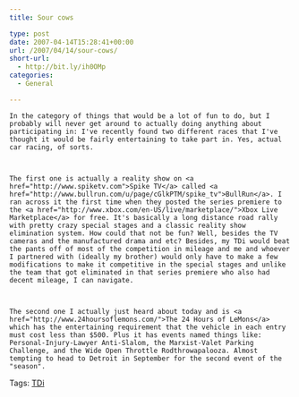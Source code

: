 ```yaml
---
title: Sour cows

type: post
date: 2007-04-14T15:28:41+00:00
url: /2007/04/14/sour-cows/
short-url:
  - http://bit.ly/ih0OMp
categories:
  - General

---
```

<div class='microid-mailto+http:sha1:785a1aca80e9cef518406b739758f753cd8a972a'>
  
    In the category of things that would be a lot of fun to do, but I probably will never get around to actually doing anything about participating in: I've recently found two different races that I've thought it would be fairly entertaining to take part in. Yes, actual car racing, of sorts.
  
  
  
    The first one is actually a reality show on <a href="http://www.spiketv.com">Spike TV</a> called <a href="http://www.bullrun.com/u/page/cGlkPTM/spike_tv">BullRun</a>. I ran across it the first time when they posted the series premiere to the <a href="http://www.xbox.com/en-US/live/marketplace/">Xbox Live Marketplace</a> for free. It's basically a long distance road rally with pretty crazy special stages and a classic reality show elimination system. How could that not be fun? Well, besides the TV cameras and the manufactured drama and etc? Besides, my TDi would beat the pants off of most of the competition in mileage and me and whoever I partnered with (ideally my brother) would only have to make a few modifications to make it competitive in the special stages and unlike the team that got eliminated in that series premiere who also had decent mileage, I can navigate.
  
  
  
    The second one I actually just heard about today and is <a href="http://www.24hoursoflemons.com/">The 24 Hours of LeMons</a> which has the entertaining requirement that the vehicle in each entry must cost less than $500. Plus it has events named things like: Personal-Injury-Lawyer Anti-Slalom, the Marxist-Valet Parking Challenge, and the Wide Open Throttle Rodthrowapalooza. Almost tempting to head to Detroit in September for the second event of the "season".
  
</div>

<div class="st-post-tags">
  Tags: <a href="http://www.cavort.org/tag/tdi/" title="TDi" rel="tag">TDi</a><br />
</div>